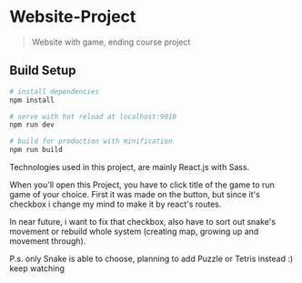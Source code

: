 # Website-Project

> Website with game, ending course project

## Build Setup

``` bash
# install dependencies
npm install

# serve with hot reload at localhost:9010
npm run dev

# build for production with minification
npm run build
```

Technologies used in this project, are mainly React.js with Sass.

When you'll open this Project, you have to click title of the game to run game of your choice. First it was made on the button, but since it's checkbox i change my mind to make it by react's routes. 

In near future, i want to fix that checkbox, also have to sort out snake's movement or rebuild whole system (creating map, growing up and movement through).

P.s. only Snake is able to choose, planning to add Puzzle or Tetris instead :) keep watching

